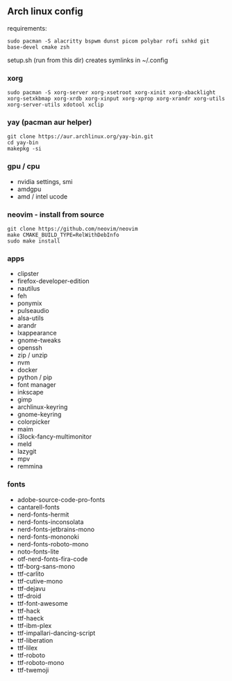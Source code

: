 ## Arch linux config

requirements:

```
sudo pacman -S alacritty bspwm dunst picom polybar rofi sxhkd git base-devel cmake zsh
```

setup.sh (run from this dir) creates symlinks in ~/.config

### xorg

```
sudo pacman -S xorg-server xorg-xsetroot xorg-xinit xorg-xbacklight xorg-setxkbmap xorg-xrdb xorg-xinput xorg-xprop xorg-xrandr xorg-utils xorg-server-utils xdotool xclip
```

### yay (pacman aur helper)

```
git clone https://aur.archlinux.org/yay-bin.git
cd yay-bin
makepkg -si
```

### gpu / cpu

- nvidia settings, smi
- amdgpu
- amd / intel ucode

### neovim - install from source

```
git clone https://github.com/neovim/neovim
make CMAKE_BUILD_TYPE=RelWithDebInfo
sudo make install
```

### apps

- clipster
- firefox-developer-edition
- nautilus
- feh
- ponymix
- pulseaudio
- alsa-utils
- arandr
- lxappearance
- gnome-tweaks
- openssh
- zip / unzip
- nvm
- docker
- python / pip
- font manager
- inkscape
- gimp
- archlinux-keyring
- gnome-keyring
- colorpicker
- maim
- i3lock-fancy-multimonitor
- meld
- lazygit
- mpv
- remmina

### fonts

- adobe-source-code-pro-fonts
- cantarell-fonts
- nerd-fonts-hermit
- nerd-fonts-inconsolata
- nerd-fonts-jetbrains-mono
- nerd-fonts-mononoki
- nerd-fonts-roboto-mono
- noto-fonts-lite
- otf-nerd-fonts-fira-code
- ttf-borg-sans-mono
- ttf-carlito
- ttf-cutive-mono
- ttf-dejavu
- ttf-droid
- ttf-font-awesome
- ttf-hack
- ttf-haeck
- ttf-ibm-plex
- ttf-impallari-dancing-script
- ttf-liberation
- ttf-lilex
- ttf-roboto
- ttf-roboto-mono
- ttf-twemoji
